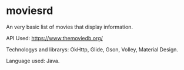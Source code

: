 # moviesrd
An very basic list of movies that display information.

API Used: https://www.themoviedb.org/

Technologys and librarys: OkHttp, Glide, Gson, Volley, Material Design.

Language used: Java.
